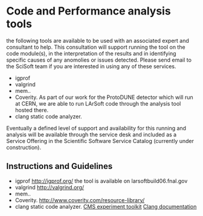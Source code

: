 # Code and Performance analysis tools

the following tools are available to be used with an associated expert and consultant to help. This consultation will support running the tool on the code module(s), in the interpretation of the results and in identifying specific causes of any anomolies or issues detected. Please send email to the SciSoft team if you are interested in using any of these services.

-   igprof
-   valgrind
-   mem..
-   Coverity. As part of our work for the ProtoDUNE detector which will run at CERN, we are able to run LArSoft code through the analysis tool hosted there.
-   clang static code analyzer.

Eventually a defined level of support and availability for this running and analysis will be available through the service desk and included as a Service Offering in the Scientific Software Service Catalog (currently under construction).

## Instructions and Guidelines

-   igprof http://igprof.org/ the tool is available on larsoftbuild06.fnal.gov
-   valgrind http://valgrind.org/
-   mem..
-   Coverity. http://www.coverity.com/resource-library/
-   clang static code analyzer. [CMS experiment toolkit](https://github.com/dpiparo/SAS) [Clang documentation](http://clang.llvm.org/doxygen/)
